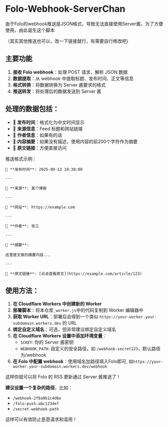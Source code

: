 # Folo-Webhook-ServerChan
由于Folo的webhook推送是JSON格式，导致无法直接使用Server酱，为了方便使用，由此诞生这个脚本

（其实其他推送也可以，改一下链接就行，有需要自行修改吧）


## 主要功能
1. **接收 Folo webhook**：处理 POST 请求，解析 JSON 数据
2. **数据提取**：从 webhook 中提取标题、发布时间、正文等信息
3. **格式转换**：将数据转换为 Server 酱要求的格式
4. **推送转发**：将处理后的数据发送到 Server 酱

## 处理的数据包括：
- 📅 **发布时间**：格式化为中文时间显示
- 📰 **来源信息**：Feed 标题和网站链接
- 👤 **作者信息**：如果有的话
- 📝 **内容摘要**：如果没有描述，使用内容的前200个字符作为摘要
- 📖 **原文链接**：方便直接访问

推送格式示例：
```
📅 **发布时间**: 2025-09-13 10:30:00

---

📰 **来源**: 某个博客

---

🔗 **网站**: https://example.com

---

👤 **作者**: 张三

---

📝 **摘要**:

这里是文章的摘要内容...

---

📖 **原文链接**: [点击查看原文](https://example.com/article/123)
```
## 使用方法：

1. **在 Cloudflare Workers 中创建新的 Worker**
2. **部署脚本**：将本仓库`_worker.js`中的代码复制到 Worker 编辑器中
3. **获取 Worker URL**：部署后会得到一个类似 `https://your-worker.your-subdomain.workers.dev` 的 URL
4. **绑定自定义域名**：可选，但非常建议绑定自定义域名
5. **在 Cloudflare Workers 设置中添加环境变量**：
   - `SCKEY`: 你的 Server 酱密钥
   - `WEBHOOK_PATH`: 自定义的安全路径，如 `/webhook-secret123`，默认路径为/webhook
6. **在 Folo 中配置 webhook**：使用域名加路径填入Folo即可, 如`https://your-worker.your-subdomain.workers.dev/webhook`


这样你就可以将 Folo 的 RSS 更新通过 Server 酱推送了！


**建议设置一个复杂的路径**，比如：
- `/webhook-2f8a9b1c4d6e`
- `/folo-push-abc123def`
- `/secret-webhook-path`

这样可以有效防止恶意请求和滥用！
